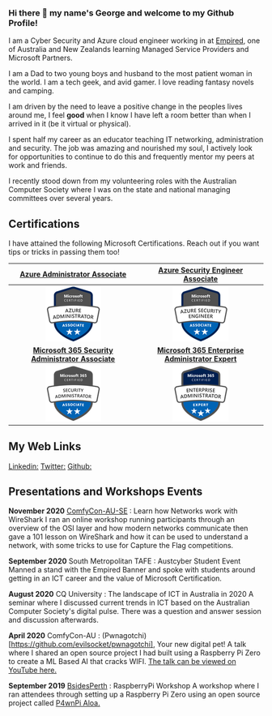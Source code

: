 ### Hi there 👋 my name's George and welcome to my Github Profile!

I am a Cyber Security and Azure cloud engineer working in at [Empired](https://www.empired.com), one of Australia and New Zealands learning Managed Service Providers and Microsoft Partners.

I am a Dad to two young boys and husband to the most patient woman in the world.  I am a tech geek, and avid gamer.  I love reading fantasy novels and camping.  

I am driven by the need to leave a positive change in the peoples lives around me, I feel **good** when I know I have left a room better than when I arrived in it (be it virtual or physical).

I spent half my career as an educator teaching IT networking, administration and security.  The job was amazing and nourished my soul, I actively look for opportunities to continue to do this and frequently mentor my peers at work and friends.

I recently stood down from my volunteering roles with the Australian Computer Society where I was on the state and national managing committees over several years.

## Certifications

I have attained the following Microsoft Certifications.  Reach out if you want tips or tricks in passing them too!

| [**Azure Administrator Associate**](https://www.youracclaim.com/badges/2a6ef5d9-af59-4e29-879b-b5bb4231a0e1) | [**Azure Security Engineer Associate**](https://www.youracclaim.com/badges/cf91fa2d-e95f-4cd9-95cf-51e0c8c4c261)| 
|:---:|:---:| 
|![AZ103](https://github.com/anothergeorgecoldham/anothergeorgecoldham/blob/main/images/azure-administrator-associate.png)|![AZ500](https://github.com/anothergeorgecoldham/anothergeorgecoldham/blob/main/images/azure-security-engineer-associate600x600.png)|
|[**Microsoft 365 Security Administrator Associate**](https://www.youracclaim.com/badges/cb4a5966-b261-42a6-a4c6-5d354ac3c981) | [**Microsoft 365 Enterprise Administrator Expert**](https://www.youracclaim.com/badges/e40a62c9-ee84-4da2-8aef-093555464b2d) |
![MS500](https://github.com/anothergeorgecoldham/anothergeorgecoldham/blob/main/images/microsoft365-security-administrator-associate-600x600.png)|![MS100/101](https://github.com/anothergeorgecoldham/anothergeorgecoldham/blob/main/images/microsoft365-enterprise-adminstrator-expert-600x600.png)|

## My Web Links

[Linkedin:](https://www.linkedin.com/in/georgecoldham/)
[Twitter:](https://www.twitter.com/georgecoldham)
[Github:](https://github.com/anothergeorgecoldham)

## Presentations and Workshops Events

**November 2020** [ComfyCon-AU-SE](https://au.comfycon.rocks/2020SE/events) : Learn how Networks work with WireShark
I ran an online workshop running participants through an overview of the OSI layer and how modern networks communicate then gave a 101 lesson on WireShark and how it can be used to understand a network, with some tricks to use for Capture the Flag competitions.

**September 2020** South Metropolitan TAFE : Austcyber Student Event
Manned a stand with the Empired Banner and spoke with students around getting in an ICT career and the value of Microsoft Certification.

**August 2020** CQ University : The landscape of ICT in Australia in 2020 
A seminar where I discussed current trends in ICT based on the Australian Computer Society's digital pulse.  There was a question and answer session and discussion afterwards.

**April 2020** ComfyCon-AU : (Pwnagotchi)[https://github.com/evilsocket/pwnagotchi], Your new digital pet!
A talk where I shared an open source project I had built using a Raspberry Pi Zero to create a ML Based AI that cracks WIFI. [The talk can be viewed on YouTube here.](https://www.youtube.com/watch?v=ds4k0uHCA-g)

**September 2019** [BsidesPerth](https://bsidesperth.com.au/speaker-details.html) : RaspberryPi Workshop
A workshop where I ran attendees through setting up a Raspberry Pi Zero using an open source project called [P4wnPi Aloa.](https://github.com/RoganDawes/P4wnP1_aloa)